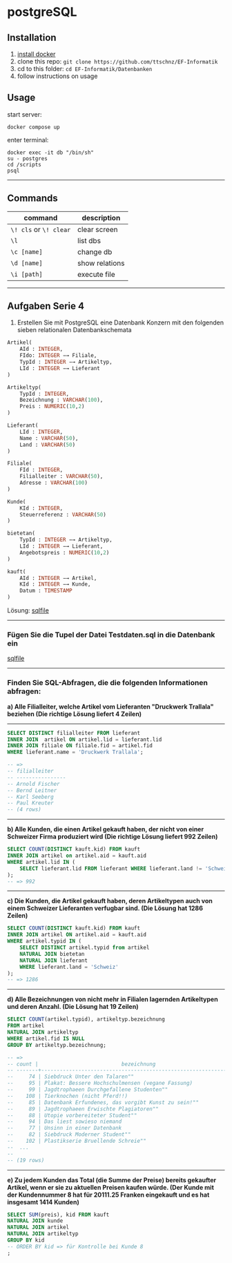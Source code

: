 # postgreSQL
## Installation
1. [install docker](https://docs.docker.com/engine/install/)
2. clone this repo: `git clone https://github.com/ttschnz/EF-Informatik`
3. cd to this folder: `cd EF-Informatik/Datenbanken`
4. follow instructions on usage

## Usage
start server:
```
docker compose up
```
enter terminal:
```
docker exec -it db "/bin/sh"
su - postgres
cd /scripts
psql
```
___
## Commands
|command|description|
|--|--|
| `\! cls` or `\! clear` | clear screen| 
| `\l` | list dbs | 
|`\c [name]` | change db|
| `\d [name]` | show relations|
| `\i [path]` | execute file | 
___
## Aufgaben Serie 4
1. Erstellen Sie mit PostgreSQL eine Datenbank Konzern mit den folgenden sieben relationalen Datenbankschemata
``` sql
Artikel(
    AId : INTEGER,
    FIdo: INTEGER −→ Filiale,
    TypId : INTEGER −→ Artikeltyp,
    LId : INTEGER −→ Lieferant 
)

Artikeltyp(
    TypId : INTEGER,
    Bezeichnung : VARCHAR(100),
    Preis : NUMERIC(10,2)
)

Lieferant(
    LId : INTEGER,
    Name : VARCHAR(50),
    Land : VARCHAR(50) 
)

Filiale(
    FId : INTEGER,
    Filialleiter : VARCHAR(50),
    Adresse : VARCHAR(100)
)

Kunde(
    KId : INTEGER,
    Steuerreferenz : VARCHAR(50)
)

bietetan(
    TypId : INTEGER −→ Artikeltyp,
    LId : INTEGER −→ Lieferant,
    Angebotspreis : NUMERIC(10,2) 
)

kauft(
    AId : INTEGER −→ Artikel,
    KId : INTEGER −→ Kunde,
    Datum : TIMESTAMP 
)
```
Lösung:
[sqlfile](scripts/serie4_setup.sql)
___
### Fügen Sie die Tupel der Datei Testdaten.sql in die Datenbank ein

[sqlfile](scripts/serie4_data.sql)
___
### Finden Sie SQL-Abfragen, die die folgenden Informationen abfragen:
**a) Alle Filialleiter, welche Artikel vom Lieferanten "Druckwerk Trallala" beziehen (Die richtige Lösung liefert 4 Zeilen)**
___
```sql
SELECT DISTINCT filialleiter FROM lieferant 
INNER JOIN  artikel ON artikel.lid = lieferant.lid 
INNER JOIN filiale ON filiale.fid = artikel.fid 
WHERE lieferant.name = 'Druckwerk Trallala';

-- =>
-- filialleiter  
-- ----------------
-- Arnold Fischer
-- Bernd Leitner
-- Karl Seeberg
-- Paul Kreuter
-- (4 rows)
```
___

**b) Alle Kunden, die einen Artikel gekauft haben, der nicht von einer
Schweizer Firma produziert wird (Die richtige Lösung liefert 992
Zeilen)**

```sql
SELECT COUNT(DISTINCT kauft.kid) FROM kauft 
INNER JOIN artikel on artikel.aid = kauft.aid 
WHERE artikel.lid IN (
    SELECT lieferant.lid FROM lieferant WHERE lieferant.land != 'Schweiz'
);
-- => 992
```
___

**c) Die Kunden, die Artikel gekauft haben, deren Artikeltypen auch
von einem Schweizer Lieferanten verfugbar sind. (Die Lösung hat
1286 Zeilen)**
```sql
SELECT COUNT(DISTINCT kauft.kid) FROM kauft 
INNER JOIN artikel ON artikel.aid = kauft.aid 
WHERE artikel.typid IN (
    SELECT DISTINCT artikel.typid from artikel 
    NATURAL JOIN bietetan 
    NATURAL JOIN lieferant 
    WHERE lieferant.land = 'Schweiz'
);
-- => 1286
```
___
**d) Alle Bezeichnungen von nicht mehr in Filialen lagernden Artikeltypen und deren Anzahl. (Die Lösung hat 19 Zeilen)**
```sql
SELECT COUNT(artikel.typid), artikeltyp.bezeichnung 
FROM artikel 
NATURAL JOIN artikeltyp 
WHERE artikel.fid IS NULL 
GROUP BY artikeltyp.bezeichnung; 

-- => 
-- count |                           bezeichnung
-- -------+------------------------------------------------------------------
--     74 | Siebdruck Unter den Talaren""
--     95 | Plakat: Bessere Hochschulmensen (vegane Fassung)
--     99 | Jagdtrophaeen Durchgefallene Studenten""
--    108 | Tierknochen (nicht Pferd!!)
--     85 | Datenbank Erfundenes, das vorgibt Kunst zu sein!""
--     89 | Jagdtrophaeen Erwischte Plagiatoren""
--     88 | Utopie vorbereiteter Student""
--     94 | Das liest sowieso niemand
--     77 | Unsinn in einer Datenbank
--     82 | Siebdruck Moderner Student""
--    102 | Plastikserie Bruellende Schreie""
--  ...
-- 
-- (19 rows)
``` 
___

**e) Zu jedem Kunden das Total (die Summe der Preise) bereits gekaufter Artikel, wenn er sie zu aktuellen Preisen kaufen würde.
(Der Kunde mit der Kundennummer 8 hat für 20111.25 Franken eingekauft und es hat insgesamt 1414 Kunden)**
```sql
SELECT SUM(preis), kid FROM kauft 
NATURAL JOIN kunde
NATURAL JOIN artikel
NATURAL JOIN artikeltyp
GROUP BY kid
-- ORDER BY kid => für Kontrolle bei Kunde 8
;
```
